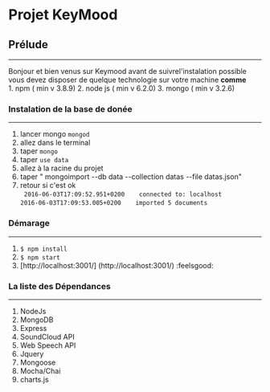 # Projet KeyMood 
## Prélude
-------------
 Bonjour et bien venus sur Keymood avant  de suivrel'instalation possible vous devez disposer de quelque technologie
 sur votre machine **comme**  
    1. npm ( min v 3.8.9)
    2. node js ( min v 6.2.0)
    3. mongo ( min v 3.2.6)
### Instalation de la base de donée
-----------------------------------------
 1. lancer mongo ```mongod```
 2. allez dans le terminal
 3. taper ``mongo``
 4. taper ```use data```
 5. allez  à la racine du  projet 
 6. taper " mongoimport --db data --collection datas --file datas.json"
 7. retour si c'est ok  
  `
  2016-06-03T17:09:52.951+0200    connected to: localhost`  
   `2016-06-03T17:09:53.005+0200    imported 5 documents
 `
 
### Démarage
----------------------------
1. ```$ npm install```  
2. ```$ npm start```  
3. [http://localhost:3001/] (http://localhost:3001/) :feelsgood:  

### La liste des Dépendances
---------------------------------
1. NodeJs
2. MongoDB
3. Express 
4. SoundCloud API
5. Web Speech API
6. Jquery
7. Mongoose
8. Mocha/Chai
9. charts.js